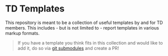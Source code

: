# TD Templates
This repository is meant to be a collection of useful templates by and for TD members. This includes - but is not limited to - report templates in various markup formats.

> If you have a template you think fits in this collection and would like to add it, do so via [git submodules](https://gist.github.com/gitaarik/8735255#adding-a-submodule) and create a PR!
